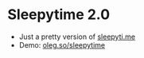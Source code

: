 Sleepytime 2.0
==========

* Just a pretty version of [sleepyti.me](http://sleepyti.me)
* Demo: [oleg.so/sleepytime](http://oleg.so/sleepyti.me)

